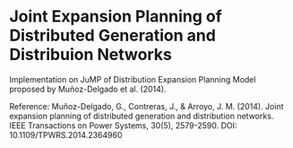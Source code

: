 # Joint Expansion Planning of Distributed Generation and Distribuion Networks

Implementation on JuMP of Distribution Expansion Planning Model proposed by Muñoz-Delgado et al. (2014).

Reference:
Muñoz-Delgado, G., Contreras, J., & Arroyo, J. M. (2014). Joint expansion planning of distributed generation and distribution networks. IEEE Transactions on Power Systems, 30(5), 2579-2590.
DOI: 10.1109/TPWRS.2014.2364960
